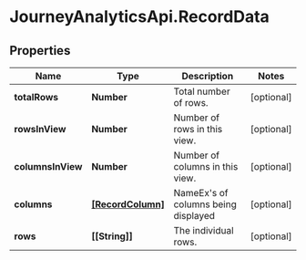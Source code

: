 # JourneyAnalyticsApi.RecordData

## Properties

Name | Type | Description | Notes
------------ | ------------- | ------------- | -------------
**totalRows** | **Number** | Total number of rows. | [optional] 
**rowsInView** | **Number** | Number of rows in this view. | [optional] 
**columnsInView** | **Number** | Number of columns in this view. | [optional] 
**columns** | [**[RecordColumn]**](RecordColumn.md) | NameEx&#39;s of columns being displayed | [optional] 
**rows** | **[[String]]** | The individual rows. | [optional] 


